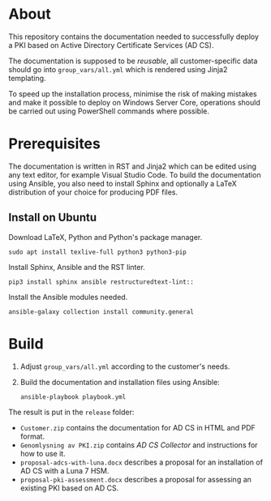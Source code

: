 About
=====

This repository contains the documentation needed to successfully deploy a PKI based on Active Directory Certificate Services (AD CS).

The documentation is supposed to be *reusable*, all customer-specific data should go into ``group_vars/all.yml`` which is rendered using Jinja2 templating.

To speed up the installation process, minimise the risk of making mistakes and make it possible to deploy on Windows Server Core, operations should be carried out using PowerShell commands where possible.

Prerequisites
=============

The documentation is written in RST and Jinja2 which can be edited using any text editor, for example Visual Studio Code. To build the documentation using Ansible, you also need to install Sphinx and optionally a LaTeX distribution of your choice for producing PDF files.

Install on Ubuntu
-----------------

Download LaTeX, Python and Python's package manager.
```
sudo apt install texlive-full python3 python3-pip
```

Install Sphinx, Ansible and the RST linter.
```
pip3 install sphinx ansible restructuredtext-lint::
```

Install the Ansible modules needed.
```
ansible-galaxy collection install community.general
```

Build
=====

1. Adjust ``group_vars/all.yml`` according to the customer's needs.

2. Build the documentation and installation files using Ansible:

    ```
    ansible-playbook playbook.yml
    ```

The result is put in the ``release`` folder:

- ``Customer.zip`` contains the documentation for AD CS in HTML and PDF format.
- ``Genomlysning av PKI.zip`` contains *AD CS Collector* and instructions for how to use it.
- ``proposal-adcs-with-luna.docx`` describes a proposal for an installation of AD CS with a Luna 7 HSM.
- ``proposal-pki-assessment.docx`` describes a proposal for assessing an existing PKI based on AD CS.
